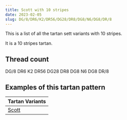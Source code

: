 ```yaml
---
title: Scott with 10 stripes
date: 2023-02-05
slug: DG/8/DR6/K2/DR56/DG28/DR8/DG8/N6/DG8/DR/8
---
```

This is a list of all the tartan sett variants with 10 stripes.

It is a 10 stripes tartan.


## Thread count
DG/8 DR6 K2 DR56 DG28 DR8 DG8 N6 DG8 DR/8

## Examples of this tartan pattern

| Tartan Variants |
|---------------|
| [Scott](/variants/dg/8/dr6/k2/dr56/dg28/dr8/dg8/n6/dg8/dr/8-dg11450d-draa0000-k000000-naaaaaa)||
